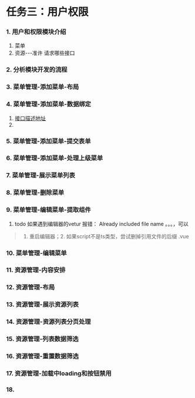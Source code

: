 # 任务三：用户权限

### 1. 用户和权限模块介绍
1. 菜单
2. 资源---准许 请求哪些接口
### 2. 分析模块开发的流程

### 3. 菜单管理-添加菜单-布局

### 4. 菜单管理-添加菜单-数据绑定
1. [接口描述地址](http://eduboss.lagou.com/boss/doc.html#/home)
2. 

### 5. 菜单管理-添加菜单-提交表单

### 6.  菜单管理-添加菜单-处理上级菜单

### 7. 菜单管理-展示菜单列表

### 8.  菜单管理-删除菜单

### 9.  菜单管理-编辑菜单-提取组件
1. todo 如果遇到编辑器的vetur 报错： Already included file name 。。。，可以
  > 1. 重启编辑器；2. 如果script不是ts类型，尝试删掉引用文件的后缀 .vue

### 10. 菜单管理-编辑菜单

### 11. 资源管理-内容安排

### 12. 资源管理-布局

### 13. 资源管理-展示资源列表

### 14. 资源管理-资源列表分页处理

### 15. 资源管理-列表数据筛选

### 16. 资源管理-重置数据筛选

### 17. 资源管理-加载中loading和按钮禁用

### 18. 
